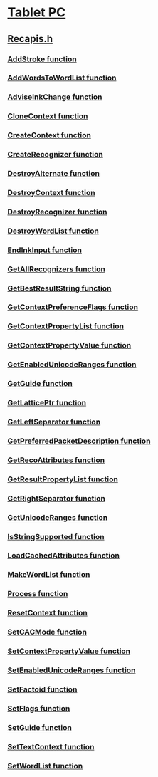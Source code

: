 # [Tablet PC](../_tablet/index.md)
## [Recapis.h](index.md)
### [AddStroke function](../recapis/nf-recapis-addstroke.md)
### [AddWordsToWordList function](../recapis/nf-recapis-addwordstowordlist.md)
### [AdviseInkChange function](../recapis/nf-recapis-adviseinkchange.md)
### [CloneContext function](../recapis/nf-recapis-clonecontext.md)
### [CreateContext function](../recapis/nf-recapis-createcontext.md)
### [CreateRecognizer function](../recapis/nf-recapis-createrecognizer.md)
### [DestroyAlternate function](../recapis/nf-recapis-destroyalternate.md)
### [DestroyContext function](../recapis/nf-recapis-destroycontext.md)
### [DestroyRecognizer function](../recapis/nf-recapis-destroyrecognizer.md)
### [DestroyWordList function](../recapis/nf-recapis-destroywordlist.md)
### [EndInkInput function](../recapis/nf-recapis-endinkinput.md)
### [GetAllRecognizers function](../recapis/nf-recapis-getallrecognizers.md)
### [GetBestResultString function](../recapis/nf-recapis-getbestresultstring.md)
### [GetContextPreferenceFlags function](../recapis/nf-recapis-getcontextpreferenceflags.md)
### [GetContextPropertyList function](../recapis/nf-recapis-getcontextpropertylist.md)
### [GetContextPropertyValue function](../recapis/nf-recapis-getcontextpropertyvalue.md)
### [GetEnabledUnicodeRanges function](../recapis/nf-recapis-getenabledunicoderanges.md)
### [GetGuide function](../recapis/nf-recapis-getguide.md)
### [GetLatticePtr function](../recapis/nf-recapis-getlatticeptr.md)
### [GetLeftSeparator function](../recapis/nf-recapis-getleftseparator.md)
### [GetPreferredPacketDescription function](../recapis/nf-recapis-getpreferredpacketdescription.md)
### [GetRecoAttributes function](../recapis/nf-recapis-getrecoattributes.md)
### [GetResultPropertyList function](../recapis/nf-recapis-getresultpropertylist.md)
### [GetRightSeparator function](../recapis/nf-recapis-getrightseparator.md)
### [GetUnicodeRanges function](../recapis/nf-recapis-getunicoderanges.md)
### [IsStringSupported function](../recapis/nf-recapis-isstringsupported.md)
### [LoadCachedAttributes function](../recapis/nf-recapis-loadcachedattributes.md)
### [MakeWordList function](../recapis/nf-recapis-makewordlist.md)
### [Process function](../recapis/nf-recapis-process.md)
### [ResetContext function](../recapis/nf-recapis-resetcontext.md)
### [SetCACMode function](../recapis/nf-recapis-setcacmode.md)
### [SetContextPropertyValue function](../recapis/nf-recapis-setcontextpropertyvalue.md)
### [SetEnabledUnicodeRanges function](../recapis/nf-recapis-setenabledunicoderanges.md)
### [SetFactoid function](../recapis/nf-recapis-setfactoid.md)
### [SetFlags function](../recapis/nf-recapis-setflags.md)
### [SetGuide function](../recapis/nf-recapis-setguide.md)
### [SetTextContext function](../recapis/nf-recapis-settextcontext.md)
### [SetWordList function](../recapis/nf-recapis-setwordlist.md)
